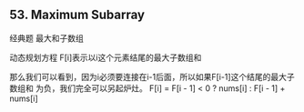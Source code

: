 ## 53. Maximum Subarray

经典题 最大和子数组

动态规划方程
F[i]表示以i这个元素结尾的最大子数组和

那么我们可以看到，因为i必须要连接在i-1后面，所以如果F[i-1]这个结尾的最大子数组和
为负，我们完全可以另起炉灶。
F[i] = F[i - 1] < 0 ? nums[i] : F[i - 1] + nums[i]